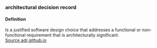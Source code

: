 ### architectural decision record

<h4>Definition</h4><p>Is a justified software design choice that addresses a functional or non-functional requirement that is architecturally significant.<br><a href="https://adr.github.io/">Source adr.github.io</a></p>